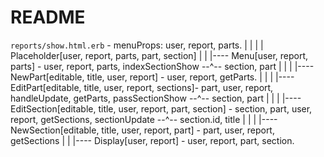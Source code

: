 # README

`reports/show.html.erb` - menuProps: user, report, parts.
|
|
|
|
Placeholder[user, report, parts, part, section]
|
|
|---- Menu[user, report, parts] - user, report, parts, indexSectionShow --^-- section, part
|       |
|       |---- NewPart[editable, title, user, report] - user, report, getParts.
|       |
|       |---- EditPart[editable, title, user, report, sections]- part, user, report, handleUpdate, getParts, passSectionShow --^-- section, part
|              |
|              |---- EditSection[editable, title, user, report, part, section] - section, part, user, report, getSections, sectionUpdate --^-- section.id, title
|              |
|              |---- NewSection[editable, title, user, report, part] - part, user, report, getSections
|
|
|---- Display[user, report] - user, report, part, section.
